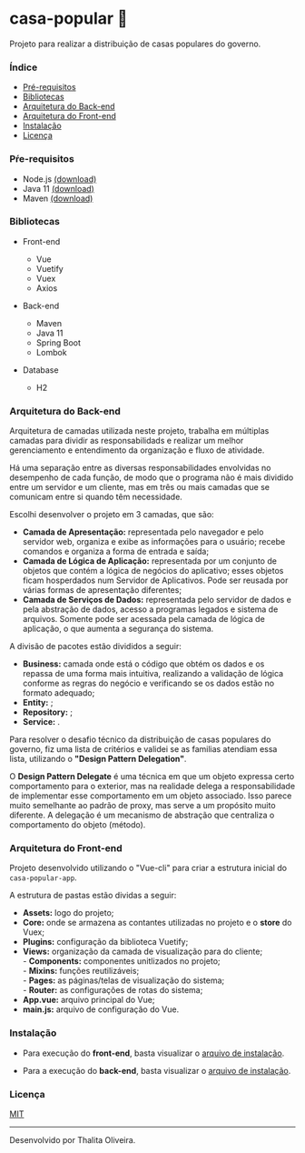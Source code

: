 # casa-popular 🏡
Projeto para realizar a distribuição de casas populares do governo.

### Índice
* [Pré-requisitos](#pré-requisitos "Pré-requisitos para a execução deste projeto")
* [Bibliotecas](#objetivo "Objetivo desta nota técnica")
* [Arquitetura do Back-end](#objetivo "Objetivo desta nota técnica")
* [Arquitetura do Front-end](#objetivo "Objetivo desta nota técnica")
* [Instalação](#objetivo "Objetivo desta nota técnica")
* [Licença](#licença "Licença do projeto")

### Pŕe-requisitos
- Node.js [(download)](https://nodejs.org)
- Java 11 [(download)](https://www.oracle.com/java/technologies/javase-jdk11-downloads.html)
- Maven [(download)](https://maven.apache.org/download.cgi)

### Bibliotecas
- Front-end
    - Vue
    - Vuetify
    - Vuex
    - Axios
    
- Back-end
    - Maven
    - Java 11
    - Spring Boot
    - Lombok
    
- Database
    - H2

### Arquitetura do Back-end
Arquitetura de camadas utilizada neste projeto, trabalha em múltiplas camadas para dividir as responsabilidads e realizar um melhor gerenciamento e entendimento da organização e fluxo de atividade.

Há uma separação entre as diversas responsabilidades envolvidas no desempenho de cada função, de modo que o programa não é mais dividido entre um servidor e um cliente, mas em três ou mais camadas que se comunicam entre si quando têm necessidade.

Escolhi desenvolver o projeto em 3 camadas, que são:

- **Camada de Apresentação:** representada pelo navegador e pelo servidor web, organiza e exibe as informações para o usuário; recebe comandos e organiza a forma de entrada e saída;  
- **Camada de Lógica de Aplicação:** representada por um conjunto de objetos que contém a lógica de negócios do aplicativo; esses objetos ficam hosperdados num Servidor de Aplicativos. Pode ser reusada por várias formas de apresentação diferentes;  
- **Camada de Serviços de Dados:** representada pelo servidor de dados e pela abstração de dados, acesso a programas legados e sistema de arquivos. Somente pode ser acessada pela camada de lógica de aplicação, o que aumenta a segurança do sistema.  

A divisão de pacotes estão divididos a seguir:  
- **Business:** camada onde está o código que obtém os dados e os repassa de uma forma mais intuitiva, realizando a validação de lógica conforme as regras do negócio e verificando se os dados estão no formato adequado;  
- **Entity:** ;  
- **Repository:** ;  
- **Service:** .  
    
Para resolver o desafio técnico da distribuição de casas populares do governo, fiz uma lista de critérios e validei se as familias atendiam essa lista, utilizando o **"Design Pattern Delegation"**.

O **Design Pattern Delegate** é uma técnica em que um objeto expressa certo comportamento para o exterior, mas na realidade delega a responsabilidade de implementar esse comportamento em um objeto associado. Isso parece muito semelhante ao padrão de proxy, mas serve a um propósito muito diferente. A delegação é um mecanismo de abstração que centraliza o comportamento do objeto (método).

### Arquitetura do Front-end
Projeto desenvolvido utilizando o "Vue-cli" para criar a estrutura inicial do `casa-popular-app`.  

A estrutura de pastas estão dividas a seguir:
- **Assets:** logo do projeto;
- **Core:** onde se armazena as contantes utilizadas no projeto e o **store** do Vuex;
- **Plugins:** configuração da biblioteca Vuetify;
- **Views:** organização da camada de visualização para do cliente;   
      - **Components:** componentes unitlizados no projeto;  
      - **Mixins:** funções reutilizáveis;  
      - **Pages:** as páginas/telas de visualização do sistema;  
      - **Router:** as configurações de rotas do sistema;  
- **App.vue:** arquivo principal do Vue;  
- **main.js:** arquivo de configuração do Vue.

### Instalação
- Para execução do **front-end**, basta visualizar o [arquivo de instalação](casa-popular-app/README.md).  

- Para a execução do **back-end**, basta visualizar o [arquivo de instalação](casa-popular-api/README.md).

### Licença
[MIT](LICENSE)

----

Desenvolvido por Thalita Oliveira.